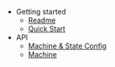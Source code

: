 - Getting started
  - [Readme](README.md)
  - [Quick Start](quickstart.md)
- API
  - [Machine & State Config](api/config.md)
  - [Machine](api/machine.md)

